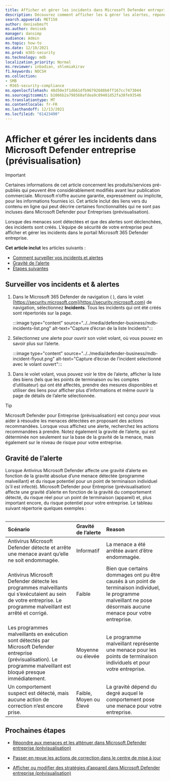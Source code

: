 ```yaml
---
title: Afficher et gérer les incidents dans Microsoft Defender entreprise (prévisualisation)
description: Découvrez comment afficher les & gérer les alertes, répondre aux menaces, gérer les appareils et passer en revue les actions de correction
search.appverid: MET150
author: denisebmsft
ms.author: deniseb
manager: dansimp
audience: Admin
ms.topic: how-to
ms.date: 12/10/2021
ms.prod: m365-security
ms.technology: mdb
localization_priority: Normal
ms.reviewer: inbadian, shlomiakirav
f1.keywords: NOCSH
ms.collection:
- SMB
- M365-security-compliance
ms.openlocfilehash: 48d50e3f1d661dfb96792688b6ff167cc7473044
ms.sourcegitcommit: b1066b2a798568afdea9c09401d52fa38fe93546
ms.translationtype: MT
ms.contentlocale: fr-FR
ms.lasthandoff: 12/13/2021
ms.locfileid: "61423490"
---
```

# <a name="view-and-manage-incidents-in-microsoft-defender-for-business-preview"></a>Afficher et gérer les incidents dans Microsoft Defender entreprise (prévisualisation)

> [!IMPORTANT]
> Certaines informations de cet article concernent les produits/services pré-publiés qui peuvent être considérablement modifiés avant leur publication commerciale. Microsoft n’offre aucune garantie, expressément ou implicite, pour les informations fournies ici. Cet article inclut des liens vers du contenu en ligne qui peut décrire certaines fonctionnalités qui ne sont pas incluses dans Microsoft Defender pour Entreprises (prévisualisation).

Lorsque des menaces sont détectées et que des alertes sont déclenchées, des incidents sont créés. L’équipe de sécurité de votre entreprise peut afficher et gérer les incidents dans le portail Microsoft 365 Defender entreprise.

**Cet article inclut** les articles suivants :

- [Comment surveiller vos incidents et alertes](#monitor-your-incidents--alerts)
- [Gravité de l’alerte](#alert-severity)
- [Étapes suivantes](#next-steps)

## <a name="monitor-your-incidents--alerts"></a>Surveiller vos incidents et & alertes

1. Dans le Microsoft 365 Defender de navigation ( ), dans le volet [https://security.microsoft.com](https://security.microsoft.com) de navigation, sélectionnez **Incidents**. Tous les incidents qui ont été créés sont répertoriés sur la page.

   :::image type="content" source="../../media/defender-business/mdb-incidents-list.png" alt-text="Capture d’écran de la liste Incidents":::

2. Sélectionnez une alerte pour ouvrir son volet volant, où vous pouvez en savoir plus sur l’alerte. 

   :::image type="content" source="../../media/defender-business/mdb-incident-flyout.png" alt-text="Capture d’écran de l’incident sélectionné avec le volant ouvert":::

3. Dans le volet volant, vous pouvez voir le titre de l’alerte, afficher la liste des biens (tels que les points de terminaison ou les comptes d’utilisateur) qui ont été affectés, prendre des mesures disponibles et utiliser des liens pour afficher plus d’informations et même ouvrir la page de détails de l’alerte sélectionnée. 

> [!TIP]
> Microsoft Defender pour Entreprise (prévisualisation) est conçu pour vous aider à résoudre les menaces détectées en proposant des actions recommandées. Lorsque vous affichez une alerte, recherchez les actions recommandées à prendre. Notez également la gravité de l’alerte, qui est déterminée non seulement sur la base de la gravité de la menace, mais également sur le niveau de risque pour votre entreprise. 

## <a name="alert-severity"></a>Gravité de l’alerte

Lorsque Antivirus Microsoft Defender affecte une gravité d’alerte en fonction de la gravité absolue d’une menace détectée (programme malveillant) et du risque potentiel pour un point de terminaison individuel (s’il est infecté).
Microsoft Defender pour Entreprise (prévisualisation) affecte une gravité d’alerte en fonction de la gravité du comportement détecté, du risque réel pour un point de terminaison (appareil) et, plus important encore, du risque potentiel pour votre entreprise. Le tableau suivant répertorie quelques exemples : <br/><br/>

| Scénario | Gravité de l’alerte | Reason |
|:---|:---|:---|
| Antivirus Microsoft Defender détecte et arrête une menace avant qu’elle ne soit endommagée. | Informatif | La menace a été arrêtée avant d’être endommagée. |
| Antivirus Microsoft Defender détecte les programmes malveillants qui s’exécutaient au sein de votre entreprise. Le programme malveillant est arrêté et corrigé. | Faible | Bien que certains dommages ont pu être causés à un point de terminaison individuel, le programme malveillant ne pose désormais aucune menace pour votre entreprise. |
| Les programmes malveillants en exécution sont détectés par Microsoft Defender entreprise (prévisualisation). Le programme malveillant est bloqué presque immédiatement. | Moyenne ou élevée | Le programme malveillant représente une menace pour les points de terminaison individuels et pour votre entreprise. |
| Un comportement suspect est détecté, mais aucune action de correction n’est encore prise. | Faible, Moyen ou Élevé | La gravité dépend du degré auquel le comportement pose une menace pour votre entreprise. |

## <a name="next-steps"></a>Prochaines étapes

- [Répondre aux menaces et les atténuer dans Microsoft Defender entreprise (prévisualisation)](mdb-respond-mitigate-threats.md)

- [Passer en revue les actions de correction dans le centre de mise à jour](mdb-review-remediation-actions.md)

- [Afficher ou modifier des stratégies d’appareil dans Microsoft Defender entreprise (prévisualisation)](mdb-view-edit-policies.md)